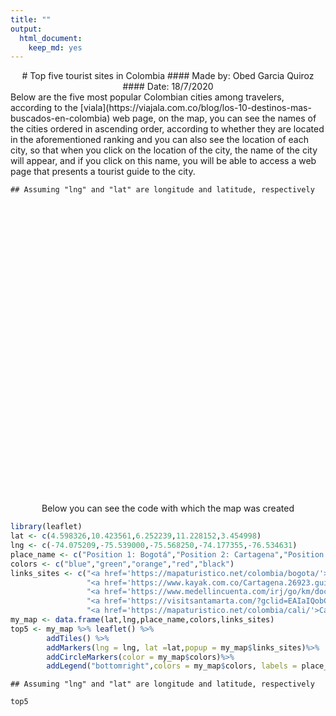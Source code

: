 ```yaml
---
title: ""
output: 
  html_document: 
    keep_md: yes
---
```

<div style="text-align: center">
# Top five tourist sites in Colombia
#### Made by: Obed Garcia Quiroz
#### Date: 18/7/2020
<div/>

<div style="text-align: left">
Below  are the five most popular Colombian cities among travelers, according to the [viala](https://viajala.com.co/blog/los-10-destinos-mas-buscados-en-colombia) web page, on the map, you can see the names of the cities ordered in ascending order, according to whether they are located in the aforementioned ranking and you can also see the location of each city, so that when you click on the location of the city, the name of the city will appear, and if you click on this name, you will be able to access a web page that presents a tourist guide to the city.
<div/>


```
## Assuming "lng" and "lat" are longitude and latitude, respectively
```

<!--html_preserve--><div id="htmlwidget-1aeb576531e43fcf7048" style="width:912px;height:480px;" class="leaflet html-widget"></div>
<script type="application/json" data-for="htmlwidget-1aeb576531e43fcf7048">{"x":{"options":{"crs":{"crsClass":"L.CRS.EPSG3857","code":null,"proj4def":null,"projectedBounds":null,"options":{}}},"calls":[{"method":"addTiles","args":["//{s}.tile.openstreetmap.org/{z}/{x}/{y}.png",null,null,{"minZoom":0,"maxZoom":18,"tileSize":256,"subdomains":"abc","errorTileUrl":"","tms":false,"noWrap":false,"zoomOffset":0,"zoomReverse":false,"opacity":1,"zIndex":1,"detectRetina":false,"attribution":"&copy; <a href=\"http://openstreetmap.org\">OpenStreetMap<\/a> contributors, <a href=\"http://creativecommons.org/licenses/by-sa/2.0/\">CC-BY-SA<\/a>"}]},{"method":"addMarkers","args":[[4.598326,10.423561,6.252239,11.228152,3.454998],[-74.075209,-75.539,-75.56825,-74.177355,-76.534631],null,null,null,{"interactive":true,"draggable":false,"keyboard":true,"title":"","alt":"","zIndexOffset":0,"opacity":1,"riseOnHover":false,"riseOffset":250},["<a href='https://mapaturistico.net/colombia/bogota/'>Bogotá<\/a>","<a href='https://www.kayak.com.co/Cartagena.26923.guide'>Cartagena<\/a>","<a href='https://www.medellincuenta.com/irj/go/km/docs/pccdesign/informativo/DesarrolloEconomico/Shared%20Content/Documentos/2018/Gui%CC%81a%20Turi%CC%81stica.compressed.pdf'>Medellín<\/a>","<a href='https://visitsantamarta.com/?gclid=EAIaIQobChMI6Zfo6drX6gIVNfC1Ch2m4QqqEAAYASAAEgK7DfD_BwE'>Santa Marta<\/a>","<a href='https://mapaturistico.net/colombia/cali/'>Cali<\/a>"],null,null,null,null,{"interactive":false,"permanent":false,"direction":"auto","opacity":1,"offset":[0,0],"textsize":"10px","textOnly":false,"className":"","sticky":true},null]},{"method":"addCircleMarkers","args":[[4.598326,10.423561,6.252239,11.228152,3.454998],[-74.075209,-75.539,-75.56825,-74.177355,-76.534631],10,null,null,{"interactive":true,"className":"","stroke":true,"color":["blue","green","orange","red","black"],"weight":5,"opacity":0.5,"fill":true,"fillColor":["blue","green","orange","red","black"],"fillOpacity":0.2},null,null,null,null,null,{"interactive":false,"permanent":false,"direction":"auto","opacity":1,"offset":[0,0],"textsize":"10px","textOnly":false,"className":"","sticky":true},null]},{"method":"addLegend","args":[{"colors":["blue","green","orange","red","black"],"labels":["Position 1: Bogotá","Position 2: Cartagena","Position 3: Medellín","Position 4: Santa Marta","Position 5: Cali"],"na_color":null,"na_label":"NA","opacity":0.5,"position":"bottomright","type":"unknown","title":null,"extra":null,"layerId":null,"className":"info legend","group":null}]}],"limits":{"lat":[3.454998,11.228152],"lng":[-76.534631,-74.075209]}},"evals":[],"jsHooks":[]}</script><!--/html_preserve-->

<div style="text-align: center"> 
Below you can see the code with which the map was created

<div/>
<div style="text-align: left">

```r
library(leaflet)
lat <- c(4.598326,10.423561,6.252239,11.228152,3.454998)
lng <- c(-74.075209,-75.539000,-75.568250,-74.177355,-76.534631)
place_name <- c("Position 1: Bogotá","Position 2: Cartagena","Position 3: Medellín","Position 4: Santa Marta","Position 5: Cali")
colors <- c("blue","green","orange","red","black")
links_sites <- c("<a href='https://mapaturistico.net/colombia/bogota/'>Bogotá</a>",
                 "<a href='https://www.kayak.com.co/Cartagena.26923.guide'>Cartagena</a>",
                 "<a href='https://www.medellincuenta.com/irj/go/km/docs/pccdesign/informativo/DesarrolloEconomico/Shared%20Content/Documentos/2018/Gui%CC%81a%20Turi%CC%81stica.compressed.pdf'>Medellín</a>",
                 "<a href='https://visitsantamarta.com/?gclid=EAIaIQobChMI6Zfo6drX6gIVNfC1Ch2m4QqqEAAYASAAEgK7DfD_BwE'>Santa Marta</a>",
                 "<a href='https://mapaturistico.net/colombia/cali/'>Cali</a>")
my_map <- data.frame(lat,lng,place_name,colors,links_sites)
top5 <- my_map %>% leaflet() %>% 
        addTiles() %>%
        addMarkers(lng = lng, lat =lat,popup = my_map$links_sites)%>%
        addCircleMarkers(color = my_map$colors)%>%
        addLegend("bottomright",colors = my_map$colors, labels = place_name)
```

```
## Assuming "lng" and "lat" are longitude and latitude, respectively
```

```r
top5
```
<div/>

